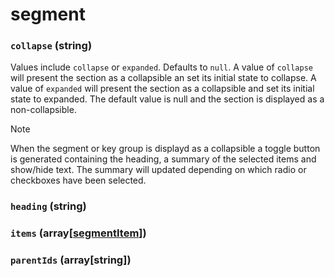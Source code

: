 # segment

### `collapse` (**string**)

Values include `collapse` or `expanded`. Defaults to `null`. A value of `collapse` will present the section as a collapsible an set its initial state to collapse. A value of `expanded` will present the section as a collapsible and set its initial state to expanded. The default value is null and the section is displayed as a non-collapsible.

> [!NOTE]
> When the segment or key group is displayd as a collapsible a toggle button is generated containing the heading, a summary of the selected items and show/hide text. The summary will updated depending on which radio or checkboxes have been selected.

### `heading` (**string**)

### `items` (**array[[segmentItem](./segment-item.md)]**)

### `parentIds` (**array[string]**)
